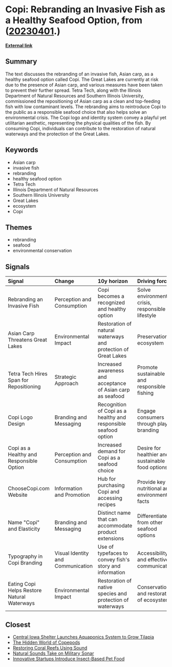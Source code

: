 # __Copi: Rebranding an Invasive Fish as a Healthy Seafood Option__, from ([20230401](https://kghosh.substack.com/p/20230401).)

__[External link](https://span.studio/projects/copi?utm_source=substack&utm_medium=email)__



## Summary

The text discusses the rebranding of an invasive fish, Asian carp, as a healthy seafood option called Copi. The Great Lakes are currently at risk due to the presence of Asian carp, and various measures have been taken to prevent their further spread. Tetra Tech, along with the Illinois Department of Natural Resources and Southern Illinois University, commissioned the repositioning of Asian carp as a clean and top-feeding fish with low contaminant levels. The rebranding aims to reintroduce Copi to the public as a responsible seafood choice that also helps solve an environmental crisis. The Copi logo and identity system convey a playful yet utilitarian aesthetic, representing the physical qualities of the fish. By consuming Copi, individuals can contribute to the restoration of natural waterways and the protection of the Great Lakes.

## Keywords

* Asian carp
* invasive fish
* rebranding
* healthy seafood option
* Tetra Tech
* Illinois Department of Natural Resources
* Southern Illinois University
* Great Lakes
* ecosystem
* Copi

## Themes

* rebranding
* seafood
* environmental conservation

## Signals

| Signal                                      | Change                            | 10y horizon                                                     | Driving force                                     |
|:--------------------------------------------|:----------------------------------|:----------------------------------------------------------------|:--------------------------------------------------|
| Rebranding an Invasive Fish                 | Perception and Consumption        | Copi becomes a recognized and healthy option                    | Solve environmental crisis, responsible lifestyle |
| Asian Carp Threatens Great Lakes            | Environmental Impact              | Restoration of natural waterways and protection of Great Lakes  | Preservation of ecosystem                         |
| Tetra Tech Hires Span for Repositioning     | Strategic Approach                | Increased awareness and acceptance of Asian carp as seafood     | Promote sustainable and responsible fishing       |
| Copi Logo Design                            | Branding and Messaging            | Recognition of Copi as a healthy and responsible seafood option | Engage consumers through playful branding         |
| Copi as a Healthy and Responsible Option    | Perception and Consumption        | Increased demand for Copi as a seafood choice                   | Desire for healthier and sustainable food options |
| ChooseCopi.com Website                      | Information and Promotion         | Hub for purchasing Copi and accessing recipes                   | Provide key nutritional and environmental facts   |
| Name "Copi" and Elasticity                  | Branding and Messaging            | Distinct name that can accommodate product extensions           | Differentiate from other seafood options          |
| Typography in Copi Branding                 | Visual Identity and Communication | Use of typefaces to convey fish's story and information         | Accessibility and effective communication         |
| Eating Copi Helps Restore Natural Waterways | Environmental Impact              | Restoration of native species and protection of waterways       | Conservation and restoration of ecosystem         |

## Closest

* [Central Iowa Shelter Launches Aquaponics System to Grow Tilapia](9664582c42773260d250f25634078279)
* [The Hidden World of Copepods](72f38771bb0e524e59d49cde66f9db5e)
* [Restoring Coral Reefs Using Sound](a69be6c012f19d3a97137c13bbbc9eb2)
* [Natural Sounds Take on Military Sonar](21724ff06f805efad0fe188ab899b1cc)
* [Innovative Startups Introduce Insect-Based Pet Food](4afacb93ecd01132e1d2a513d13b4a0d)